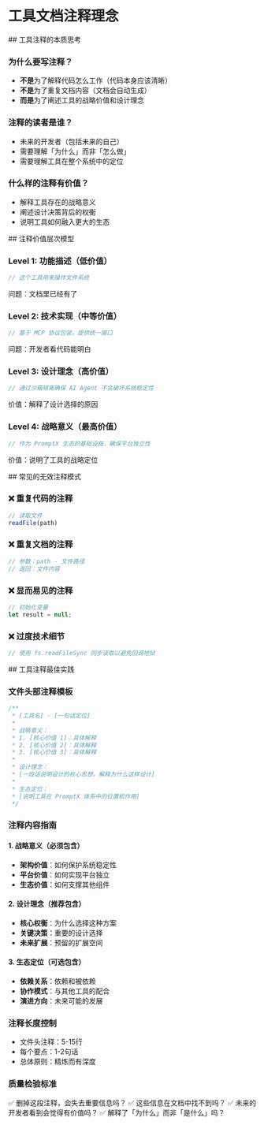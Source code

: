 # 工具文档注释理念

<thought>

<exploration>
## 工具注释的本质思考

### 为什么要写注释？
- **不是**为了解释代码怎么工作（代码本身应该清晰）
- **不是**为了重复文档内容（文档会自动生成）
- **而是**为了阐述工具的战略价值和设计理念

### 注释的读者是谁？
- 未来的开发者（包括未来的自己）
- 需要理解「为什么」而非「怎么做」
- 需要理解工具在整个系统中的定位

### 什么样的注释有价值？
- 解释工具存在的战略意义
- 阐述设计决策背后的权衡
- 说明工具如何融入更大的生态
</exploration>

<reasoning>
## 注释价值层次模型

### Level 1: 功能描述（低价值）
```javascript
// 这个工具用来操作文件系统
```
问题：文档里已经有了

### Level 2: 技术实现（中等价值）
```javascript
// 基于 MCP 协议包装，提供统一接口
```
问题：开发者看代码能明白

### Level 3: 设计理念（高价值）
```javascript
// 通过沙箱隔离确保 AI Agent 不会破坏系统稳定性
```
价值：解释了设计选择的原因

### Level 4: 战略意义（最高价值）
```javascript
// 作为 PromptX 生态的基础设施，确保平台独立性
```
价值：说明了工具的战略定位
</reasoning>

<challenge>
## 常见的无效注释模式

### ❌ 重复代码的注释
```javascript
// 读取文件
readFile(path)
```

### ❌ 重复文档的注释
```javascript
// 参数：path - 文件路径
// 返回：文件内容
```

### ❌ 显而易见的注释
```javascript
// 初始化变量
let result = null;
```

### ❌ 过度技术细节
```javascript
// 使用 fs.readFileSync 同步读取以避免回调地狱
```
</challenge>

<plan>
## 工具注释最佳实践

### 文件头部注释模板
```javascript
/**
 * [工具名] - [一句话定位]
 * 
 * 战略意义：
 * 1. [核心价值 1]：具体解释
 * 2. [核心价值 2]：具体解释
 * 3. [核心价值 3]：具体解释
 * 
 * 设计理念：
 * [一段话说明设计的核心思想，解释为什么这样设计]
 * 
 * 生态定位：
 * [说明工具在 PromptX 体系中的位置和作用]
 */
```

### 注释内容指南

#### 1. 战略意义（必须包含）
- **架构价值**：如何保护系统稳定性
- **平台价值**：如何实现平台独立
- **生态价值**：如何支撑其他组件

#### 2. 设计理念（推荐包含）
- **核心权衡**：为什么选择这种方案
- **关键决策**：重要的设计选择
- **未来扩展**：预留的扩展空间

#### 3. 生态定位（可选包含）
- **依赖关系**：依赖和被依赖
- **协作模式**：与其他工具的配合
- **演进方向**：未来可能的发展

### 注释长度控制
- 文件头注释：5-15行
- 每个要点：1-2句话
- 总体原则：精炼而有深度

### 质量检验标准
✅ 删掉这段注释，会失去重要信息吗？
✅ 这些信息在文档中找不到吗？
✅ 未来的开发者看到会觉得有价值吗？
✅ 解释了「为什么」而非「是什么」吗？
</plan>

</thought>
